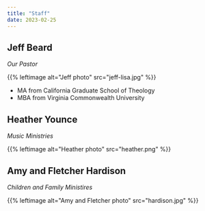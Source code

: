 ```yaml
---
title: "Staff"
date: 2023-02-25
---
```


## Jeff Beard

_Our Pastor_

{{% leftimage alt="Jeff photo"  src="jeff-lisa.jpg" %}}

- MA from California Graduate School of Theology 
- MBA from Virginia Commonwealth University


## Heather Younce

_Music Ministries_

{{% leftimage alt="Heather photo"  src="heather.png" %}}


## Amy and Fletcher Hardison

_Children and Family Ministires_

{{% leftimage alt="Amy and Fletcher photo" src="hardison.jpg" %}}


